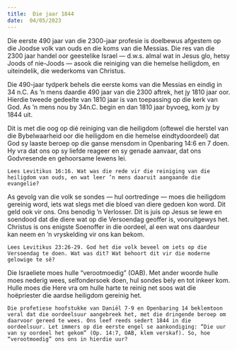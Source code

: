 ```yaml
---
title:  Die jaar 1844
date:  04/05/2023
---
```


Die eerste 490 jaar van die 2300-jaar profesie is doelbewus afgestem op die Joodse volk van ouds en die koms van die Messias. Die res van die 2300 jaar handel oor geestelike Israel — d.w.s. almal wat in Jesus glo, hetsy Joods of nie-Joods — asook die reiniging van die hemelse heiligdom, en uiteindelik, die wederkoms van Christus.

Die 490-jaar tydperk behels die eerste koms van die Messias en eindig in 34 n.C. As ’n mens daardie 490 jaar van die 2300 aftrek, het jy 1810 jaar oor. Hierdie tweede gedeelte van 1810 jaar is van toepassing op die kerk van God. As ’n mens nou by 34n.C. begin en dan 1810 jaar byvoeg, kom jy by 1844 uit.

Dit is met die oog op dié reiniging van die heiligdom (oftewel die herstel van die Bybelwaarheid oor die heiligdom en die hemelse eindtydoordeel) dat God sy laaste beroep op die ganse mensdom in Openbaring 14:6 en 7 doen. Hy vra dat ons op sy liefde reageer en sy genade aanvaar, dat ons Godvresende en gehoorsame lewens lei.

`Lees Levitikus 16:16. Wat was die rede vir die reiniging van die heiligdom van ouds, en wat leer ’n mens daaruit aangaande die evangelie?`

As gevolg van die volk se sondes — hul oortredinge — moes die heiligdom gereinig word, iets wat slegs met die bloed van diere gedoen kon word. Dit geld ook vir ons. Ons benodig ’n Verlosser. Dit is juis op Jesus se lewe en soendood dat die diere wat op die Versoendag geoffer is, vooruitgewys het. Christus is ons enigste Soenoffer in die oordeel, al een wat ons daardeur kan neem en ’n vryskelding vir ons kan bekom.

`Lees Levitikus 23:26-29. God het die volk beveel om iets op die Versoendag te doen. Wat was dit? Wat behoort dit vir die moderne gelowige te sê?`

Die Israeliete moes hulle “verootmoedig” (OAB). Met ander woorde hulle moes nederig wees, selfondersoek doen, hul sondes bely en tot inkeer kom. Hulle moes die Here vra om hulle harte te reinig net soos wat die hoëpriester die aardse heiligdom gereinig het.

`Die profetiese hoofstukke van Daniël 7-9 en Openbaring 14 beklemtoon veral dat die oordeelsuur aangebreek het, met die dringende beroep om daarvoor gereed te wees. Ons leef reeds sedert 1844 in die oordeelsuur. Let immers op die eerste engel se aankondiging: “Die uur van sy oordeel het gekom” (Op. 14:7, OAB, klem verskaf). So, hoe “verootmoedig” ons ons in hierdie uur?`